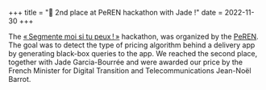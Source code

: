 +++
title = "🥈 2nd place at PeREN hackathon with Jade !"
date = 2022-11-30
+++

The [« Segmente moi si tu peux ! »](https://www.peren.gouv.fr/actualites/2022-11-30_conferences_et_hackathon_2022/) hackathon, was organized by the [PeREN](https://www.peren.gouv.fr/en). The goal was to detect the type of pricing algorithm behind a delivery app by generating black-box queries to the app. We reached the second place, together with Jade Garcia-Bourrée and were awarded our price by the French Minister for Digital Transition and Telecommunications Jean-Noël Barrot.